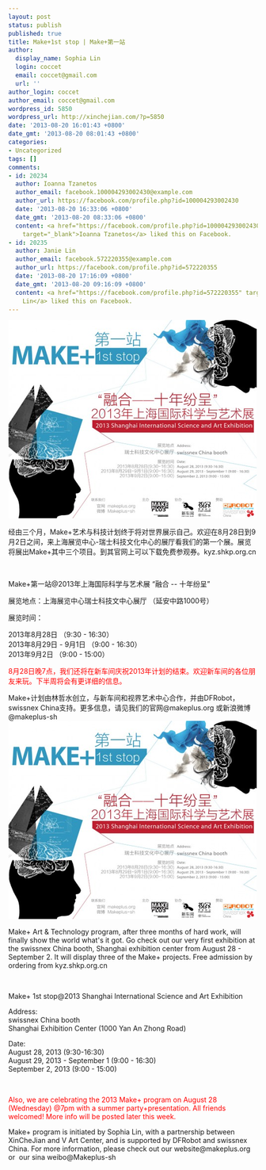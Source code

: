 ```yaml
---
layout: post
status: publish
published: true
title: Make+1st stop | Make+第一站
author:
  display_name: Sophia Lin
  login: coccet
  email: coccet@gmail.com
  url: ''
author_login: coccet
author_email: coccet@gmail.com
wordpress_id: 5850
wordpress_url: http://xinchejian.com/?p=5850
date: '2013-08-20 16:01:43 +0800'
date_gmt: '2013-08-20 08:01:43 +0800'
categories:
- Uncategorized
tags: []
comments:
- id: 20234
  author: Ioanna Tzanetos
  author_email: facebook.100004293002430@example.com
  author_url: https://facebook.com/profile.php?id=100004293002430
  date: '2013-08-20 16:33:06 +0800'
  date_gmt: '2013-08-20 08:33:06 +0800'
  content: <a href="https://facebook.com/profile.php?id=100004293002430"
    target="_blank">Ioanna Tzanetos</a> liked this on Facebook.
- id: 20235
  author: Janie Lin
  author_email: facebook.572220355@example.com
  author_url: https://facebook.com/profile.php?id=572220355
  date: '2013-08-20 17:16:09 +0800'
  date_gmt: '2013-08-20 09:16:09 +0800'
  content: <a href="https://facebook.com/profile.php?id=572220355" target="_blank">Janie
    Lin</a> liked this on Facebook.
---
```

<p><!--:zh--><a href="/uploads/2013/08/shanghai-exhibition-center1-small.jpg"><img class="aligncenter size-large wp-image-5851" alt="Print" src="/uploads/2013/08/shanghai-exhibition-center1-small-502x400.jpg" width="502" height="400" /></a></p>
<p>经由三个月，Make+艺术与科技计划终于将对世界展示自己。欢迎在8月28日到9月2日之间，来上海展览中心-瑞士科技文化中心的展厅看我们的第一个展。展览将展出Make+其中三个项目。到其官网上可以下载免费参观券。kyz.shkp.org.cn</p>
<p>&nbsp;</p>
<p>Make+第一站@2013年上海国际科学与艺术展 &ldquo;融合 -- 十年纷呈&rdquo;</p>
<p>展览地点：上海展览中心瑞士科技文中心展厅 （延安中路1000号）</p>
<p>展览时间：</p>
<p>2013年8月28日 （9:30 - 16:30）<br />
2013年8月29日 - 9月1日 （9:00 - 16:30）<br />
2013年9月2日 （9:00 - 15:00）</p>
<p><span style="color: #ff0000;">8月28日晚7点，我们还将在新车间庆祝2013年计划的结束。欢迎新车间的各位朋友来玩。下半周将会有更详细的信息。</span></p>
<p>Make+计划由林哲水创立，与新车间和视界艺术中心合作，并由DFRobot，swissnex China支持。更多信息，请见我们的官网@makeplus.org 或新浪微博@makeplus-sh<!--:--><!--:en--><a href="/uploads/2013/08/shanghai-exhibition-center1-small.jpg"><img class="aligncenter size-large wp-image-5851" alt="Print" src="/uploads/2013/08/shanghai-exhibition-center1-small-502x400.jpg" width="502" height="400" /></a></p>
<p>Make+ Art &amp; Technology program, after three months of hard work, will finally show the world what's it got. Go check out our very first exhibition at the swissnex China booth, Shanghai exhibition center from August 28 - September 2. It will display three of the Make+ projects. Free admission by ordering from&nbsp;kyz.shkp.org.cn</p>
<p>&nbsp;</p>
<p>Make+ 1st stop@2013 Shanghai International Science and Art Exhibition</p>
<p>Address:<br />
swissnex China booth<br />
Shanghai Exhibition Center (1000 Yan An Zhong Road)</p>
<p>Date:<br />
August 28, 2013 (9:30-16:30)<br />
August 29, 2013 - September 1 (9:00 - 16:30)<br />
September 2, 2013 (9:00 - 15:00)</p>
<p>&nbsp;</p>
<p><span style="color: #ff0000;">Also, we are celebrating the 2013 Make+ program on August 28 (Wednesday) @7pm with a summer party+presentation. All friends welcomed! More info will be posted later this week.</span></p>
<p>Make+ program is initiated by Sophia Lin, with a partnership between XinCheJian and V Art Center, and is supported by DFRobot and swissnex China. For more information, please check out our website@makeplus.org or &nbsp;our sina weibo@Makeplus-sh</p>
<p>&nbsp;</p>
<p>&nbsp;</p>
<p>&nbsp;<!--:--></p>

